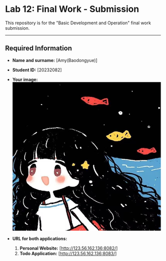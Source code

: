 # Lab 12: Final Work - Submission

This repository is for the "Basic Development and Operation" final work submission.

---

## Required Information

*   **Name and surname:** [Amy(Baodongyue)]

*   **Student ID:** [20232082]

*   **Your image:**
    ![My Photo](./my-app-2/me.jpg)
    


*   **URL for both applications:**
    1.  **Personal Website:** [http://123.56.162.136:8082/]
    2.  **Todo Application:** [http://123.56.162.136:8083/]